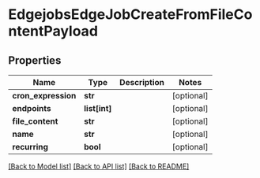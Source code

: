 # EdgejobsEdgeJobCreateFromFileContentPayload

## Properties
Name | Type | Description | Notes
------------ | ------------- | ------------- | -------------
**cron_expression** | **str** |  | [optional] 
**endpoints** | **list[int]** |  | [optional] 
**file_content** | **str** |  | [optional] 
**name** | **str** |  | [optional] 
**recurring** | **bool** |  | [optional] 

[[Back to Model list]](../README.md#documentation-for-models) [[Back to API list]](../README.md#documentation-for-api-endpoints) [[Back to README]](../README.md)


